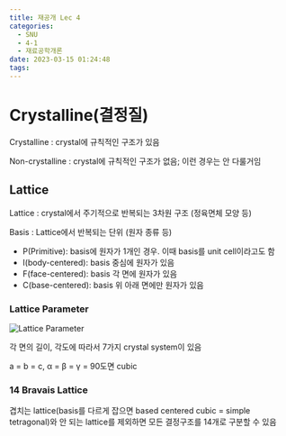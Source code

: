 ```yaml
---
title: 재공개 Lec 4
categories:
  - SNU
  - 4-1
  - 재료공학개론
date: 2023-03-15 01:24:48
tags:
---
```


# Crystalline(결정질)

Crystalline
: crystal에 규칙적인 구조가 있음

Non-crystalline
: crystal에 규칙적인 구조가 없음; 이런 경우는 안 다룰거임

## Lattice

Lattice
: crystal에서 주기적으로 반복되는 3차원 구조 (정육면체 모양 등)

Basis
: Lattice에서 반복되는 단위 (원자 종류 등)

- P(Primitive): basis에 원자가 1개인 경우. 이때 basis를 unit cell이라고도 함
- I(body-centered): basis 중심에 원자가 있음
- F(face-centered): basis 각 면에 원자가 있음
- C(base-centered): basis 위 아래 면에만 원자가 있음

### Lattice Parameter

![Lattice Parameter](lattice_parameter.png)

각 면의 길이, 각도에 따라서 7가지 crystal system이 있음

a = b = c, α = β = γ = 90도면 cubic

### 14 Bravais Lattice

겹치는 lattice(basis를 다르게 잡으면 based centered cubic = simple tetragonal)와 안 되는 lattice를 제외하면 모든 결정구조를 14개로 구분할 수 있음
